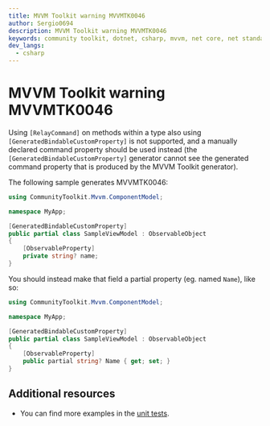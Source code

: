 ```yaml
---
title: MVVM Toolkit warning MVVMTK0046
author: Sergio0694
description: MVVM Toolkit warning MVVMTK0046
keywords: community toolkit, dotnet, csharp, mvvm, net core, net standard, source generators
dev_langs:
  - csharp
---
```


# MVVM Toolkit warning MVVMTK0046

Using `[RelayCommand]` on methods within a type also using `[GeneratedBindableCustomProperty]` is not supported, and a manually declared command property should be used instead (the `[GeneratedBindableCustomProperty]` generator cannot see the generated command property that is produced by the MVVM Toolkit generator).

The following sample generates MVVMTK0046:

```csharp
using CommunityToolkit.Mvvm.ComponentModel;

namespace MyApp;

[GeneratedBindableCustomProperty]
public partial class SampleViewModel : ObservableObject
{
    [ObservableProperty]
    private string? name;
}
```

You should instead make that field a partial property (eg. named `Name`), like so:

```csharp
using CommunityToolkit.Mvvm.ComponentModel;

namespace MyApp;

[GeneratedBindableCustomProperty]
public partial class SampleViewModel : ObservableObject
{
    [ObservableProperty]
    public partial string? Name { get; set; }
}
```

## Additional resources

- You can find more examples in the [unit tests](https://github.com/CommunityToolkit/dotnet/tree/main/tests/CommunityToolkit.Mvvm.SourceGenerators.UnitTests).

